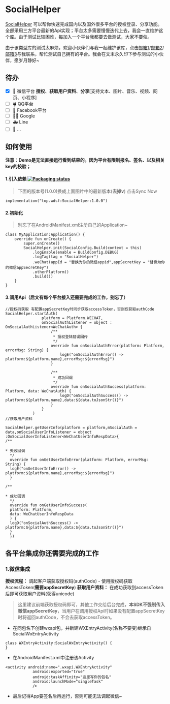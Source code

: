 # SocialHelper

[SocialHelper](https://markdown.lovejade.cn/?utm_source=markdown.lovejade.cn) 可以帮你快速完成国内以及国外很多平台的授权登录、分享功能。全部采用三方平台最新的Api实现；平台太多需要慢慢迭代上去，我会一直维护这个库。由于测试比较困难，每加入一个平台我都要去做测试，大家不要催。

由于该类型库的测试太麻烦，欢迎小伙伴们与我一起维护该库，点击[邮箱1](wdsf.top@gmail.com)/[邮箱2](jason.xa.china@gmail.com)/[邮箱3](dev_zwy@aliyun.com)与我联系，帮忙测试自己拥有的平台。我会在文末永久印下参与测试的小伙伴，愿岁月静好~

## 待办

- [x] 🎉 微信平台 **授权**、**获取用户资料**、**分享**[支持文本、图片、音乐、视频、网页、小程序]
- [ ] 🍀 QQ平台
- [ ] 🏁 Facebook平台
- [ ] 💃🏻 Google
- [ ] 🚑 Line
- [ ] 📝 ...

## 如何使用

**注意**：__Demo是无法直接运行看到结果的。因为平台有限制报名、签名、以及相关key的校验；__

#### 1.引入依赖  [![Packaging status](https://img.shields.io/nexus/r/top.wdsf/SocialHelper?label=SocialHelper&nexusVersion=2&server=https%3A%2F%2Fs01.oss.sonatype.org)](https://repology.org/project/nexus-repository/versions)

> 下面的版本号(1.0.0)换成上面图片中的最新版本(**去掉v**)
> 点击Sync Now

```
implementation("top.wdsf:SocialHelper:1.0.0")
```

#### 2.初始化

> 别忘了在AndroidManifest.xml注册自己的Application~

```
class MyApplication:Application() {
    override fun onCreate() {
        super.onCreate()
        SocialHelper.init(SocialConfig.Build(context = this)
            .logEnable(enable = BuildConfig.DEBUG)
            .logTag(tag = "SocialHelper")
            .weChat(appId = "替换为你的微信appid",appSecretKey = "替换为你的微信appSecretKey")
            .otherPlatform()
            .build())
    }
}
```

#### 3.调用Api（后文有每个平台接入还需要完成的工作，别忘了）

```
//授权码获取 有配置appSecretKey时同步获取accessToken，否则仅获取authCode
SocialHelper.startAuth(
                platform = Platform.WECHAT,
                onSocialAuthListener = object : OnSocialAuthListener<WeChatAuth> {
                    /**
                     * 授权登陆错误回传
                     */
                    override fun onSocialAuthError(platform: Platform, errorMsg: String) {
                        logE("onSocialAuthError() -> platform:${platform.name},errorMsg:${errorMsg}")
                    }

                    /**
                     * 成功回调
                     */
                    override fun onSocialAuthSuccess(platform: Platform, data: WeChatAuth) {
                        logD("onSocialAuthSuccess() -> platform:${platform.name},data:${data.toJsonStr()}")
                    }
                }
            )
//获取用户资料

SocialHelper.getUserInfo(platform = platform,mSocialAuth = data,onSocialUserInfoListener = object :OnSocialUserInfoListener<WeChatUserInfoRespData>{
/**

* 失败回调
  */
  override fun onGetUserInfoError(platform: Platform, errorMsg: String) {
  logE("onGetUserInfoError() -> platform:${platform.name},errorMsg:${errorMsg}")
  }

/**

* 成功回调
  */
  override fun onGetUserInfoSuccess(
  platform: Platform,
  data: WeChatUserInfoRespData
  ) {
  logD("onSocialAuthSuccess() -> platform:${platform.name},data:${data.toJsonStr()}")
  }
  })
```

## 各平台集成你还需要完成的工作

### 1.微信集成

__授权流程：__ 调起客户端获取授权码(authCode) - 使用授权码获取AccessToken(**需要appSecretKey**)
__获取用户资料：__ 在成功获取到accessToken后即可获取用户资料(获得unicode)

> 这里建议前端获取授权码即可，其他工作交给后台完成，**本SDK不强制传入微信appSecretKey**，当用户在调用授权Api时如果没有配置appSecretKey时将返回authCode，不会去获取accessToken。

- 在同包名下创建wxapi包，并新建WXEntryActivity(名称不要变)继承自SocialWxEntryActivity

```
class WXEntryActivity:SocialWxEntryActivity() {
}
```

- 在AndroidManifest.xml中注册该Activity

```
<activity android:name=".wxapi.WXEntryActivity"
            android:exported="true"
            android:taskAffinity="这里写你的包名"
            android:launchMode="singleTask"
            />
```

- 最后记得App要签名后再运行，否则可能无法调起微信~
